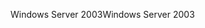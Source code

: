 <span data-ttu-id="b1462-101">Windows Server 2003</span><span class="sxs-lookup"><span data-stu-id="b1462-101">Windows Server 2003</span></span>